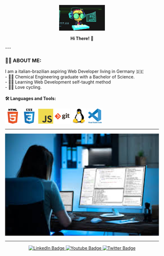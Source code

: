 <div id="header" align="center">
  <img src="https://raw.githubusercontent.com/Zarinha/Zarinha/main/images/giphy.webp" width="150"/>
  <p><strong>Hi There!</strong> 👋 </p>
</div>
  ---

### :woman_technologist: ABOUT ME:
   I am a italian-brazilian aspiring Web Developer living in Germany 🇩🇪 <br>
    - 👩‍🔬 Chemical Engineering graduate with a Bachelor of Science.<br>
    - 👩‍🎓 Learning Web Development self-taught method <br>
    - 🚴‍♀️ Love cycling.

<h4>
🛠️ Languages and Tools:</h4>
<div>
<img src="https://raw.githubusercontent.com/Zarinha/Zarinha/7c44090a278e43b7946ed70634d4afaba2759f94/images/html5-original-wordmark.svg" width=50>
  <img src="https://raw.githubusercontent.com/Zarinha/Zarinha/d18bd97225db675d4b074d1f116a48d81b2bbdfa/images/css3-original-wordmark%20(1).svg" width=50>
  <img src="https://raw.githubusercontent.com/Zarinha/Zarinha/d18bd97225db675d4b074d1f116a48d81b2bbdfa/images/javascript-original.svg" width=50>
  <img src="https://raw.githubusercontent.com/Zarinha/Zarinha/d18bd97225db675d4b074d1f116a48d81b2bbdfa/images/git-original-wordmark.svg" width=50>
  <img src="https://raw.githubusercontent.com/Zarinha/Zarinha/d18bd97225db675d4b074d1f116a48d81b2bbdfa/images/linux-original.svg" width=50>
    <img src="https://raw.githubusercontent.com/Zarinha/Zarinha/d18bd97225db675d4b074d1f116a48d81b2bbdfa/images/vscode-original-wordmark.svg" width=50>

  ---

  <div id="body" align="center">
  <img src="https://github.com/Zarinha/Zarinha/blob/main/images/images.jpeg?raw=true" width=700>
  </div>
  
  ---
<div id="badges" align="center">
  <a href="https://www.linkedin.com/in/jessica-z-941379212">
    <img src="https://img.shields.io/badge/LinkedIn-blue?style=for-the-badge&logo=linkedin&logoColor=white" alt="LinkedIn Badge"/>
  </a>
  <a href="#">
    <img src="https://img.shields.io/badge/YouTube-red?style=for-the-badge&logo=youtube&logoColor=white" alt="Youtube Badge"/>
  </a>
  <a href="#">
    <img src="https://img.shields.io/badge/Twitter-blue?style=for-the-badge&logo=twitter&logoColor=white" alt="Twitter Badge"/>
  </a>
  </div>
